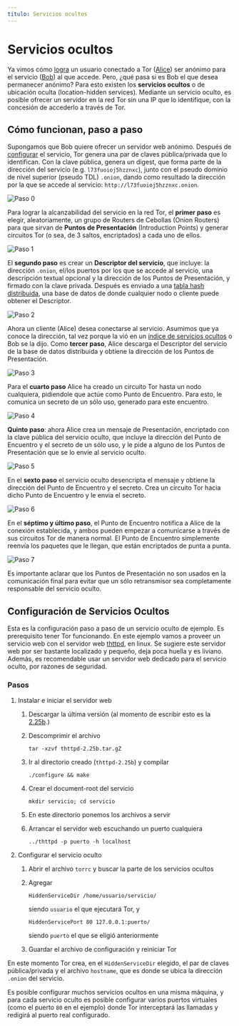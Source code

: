 ```yaml
---
titulo: Servicios ocultos
---
```


Servicios ocultos
=================

Ya vimos cómo [logra] un usuario conectado a Tor ([Alice][nombres]) ser anónimo para el servicio
([Bob][nombres]) al que accede. Pero, ¿qué pasa si es Bob el que desea permanecer anónimo? Para esto existen
los **servicios ocultos** o de ubicación oculta (location-hidden services). Mediante un servicio oculto, es
posible ofrecer un servidor en la red Tor sin una IP que lo identifique, con la concesión de accederlo a
través de Tor.

Cómo funcionan, paso a paso
---------------------------

Supongamos que Bob quiere ofrecer un servidor web anónimo. Después de [configurar] el servicio, Tor genera una par de claves
pública/privada que lo identifican. Con la clave pública, genera un digest, que forma parte de la dirección del servicio
(e.g. `l73fuoioj5hzznxc`), junto con el pseudo dominio de nivel superior (pseudo TDL) `.onion`, dando como resultado la dirección por
la que se accede al servicio: `http://l73fuoioj5hzznxc.onion`.

![Paso 0](/imagenes/servicio0.png "Una red Tor, con clientes y relays")

Para lograr la alcanzabilidad del servicio en la red Tor, el **primer paso** es elegir, aleatoriamente, un grupo de Routers de
Cebollas (Onion Routers) para que sirvan de **Puntos de Presentación** (Introduction Points) y generar circuitos Tor (o sea, de 3
saltos, encriptados) a cada uno de ellos.

![Paso 1](/imagenes/servicio1.png "Bob agrega amigos a su perfil")

El **segundo paso** es crear un **Descriptor del servicio**, que incluye: la dirección `.onion`, el/los puertos por los que se accede al
servicio, una descripción textual opcional y la dirección de los Puntos de Presentación, y firmado con la clave privada. Después
es enviado a una [tabla hash distribuida], una base de datos de donde cualquier nodo o cliente puede obtener el Descriptor.

![Paso 2](/imagenes/servicio2.png "Bob actualiza su perfil con sus amigos y sus actividades, pero no su ubicación")

Ahora un cliente (Alice) desea conectarse al servicio. Asumimos que ya conoce la dirección, tal vez porque la vió en un [índice de
servicios ocultos][indice] o Bob se la dijo. Como **tercer paso**, Alice descarga el Descriptor del servicio de la base de datos distribuida y
obtiene la dirección de los Puntos de Presentación.

![Paso 3](/imagenes/servicio3.png "Alice ve el perfil de Bob")

Para el **cuarto paso** Alice ha creado un circuito Tor hasta un nodo cualquiera, pidiendole que actúe como Punto de Encuentro. Para
esto, le comunica un secreto de un sólo uso, generado para este encuentro.

![Paso 4](/imagenes/servicio4.png "Alice va al Punto de Encuentro")

**Quinto paso**: ahora Alice crea un mensaje de Presentación, encriptado con la clave pública del servicio oculto, que incluye la
dirección del Punto de Encuentro y el secreto de un sólo uso, y le pide a alguno de los Puntos de Presentación que se lo envíe al
servicio oculto.

![Paso 5](/imagenes/servicio5.png "Alice le pide a algún amigo de Bob que le envíe un mensaje")

En el **sexto paso** el servicio oculto desencripta el mensaje y obtiene la dirección del Punto de Encuentro y el secreto. Crea un
circuito Tor hacia dicho Punto de Encuentro y le envía el secreto.

![Paso 6](/imagenes/servicio6.png "Bob va al Punto de Encuentro")

En el **séptimo y último paso**, el Punto de Encuentro notifica a Alice de la conexión establecida, y ambos pueden empezar a
comunicarse a través de sus circuitos Tor de manera normal. El Punto de Encuentro simplemente reenvía los paquetes que le llegan,
que están encriptados de punta a punta.

![Paso 7](/imagenes/servicio7.png "Se ha forrrrrmado una pareja!")

Es importante aclarar que los Puntos de Presentación no son usados en la comunicación final para evitar que un sólo retransmisor
sea completamente responsable del servicio oculto.


Configuración de Servicios Ocultos
----------------------------------

Esta es la configuración paso a paso de un servicio oculto de ejemplo. Es prerequisito tener Tor funcionando. En este ejemplo vamos a proveer
un servicio web con el servidor web [thttpd], en linux. Se sugiere este servidor web por ser bastante localizado y pequeño, deja
poca huella y es liviano. Además, es recomendable usar un servidor web dedicado para el servicio oculto, por razones de seguridad.

### Pasos

1. Instalar e iniciar el servidor web
   1. Descargar la última versión (al momento de escribir esto es la [2.25b].)

   2. Descomprimir el archivo

          tar -xzvf thttpd-2.25b.tar.gZ

   3. Ir al directorio creado (`thttpd-2.25b`) y compilar

          ./configure && make

   4. Crear el document-root del servicio

          mkdir servicio; cd servicio

   5. En este directorio ponemos los archivos a servir

   6. Arrancar el servidor web escuchando un puerto cualquiera

          ../thttpd -p puerto -h localhost

2. Configurar el servicio oculto
   1. Abrir el archivo `torrc` y buscar la parte de los servicios ocultos

   2. Agregar
 
          HiddenServiceDir /home/usuario/servicio/

      siendo `usuario` el que ejecutará Tor, y
 
          HiddenServicePort 80 127.0.0.1:puerto/

      siendo `puerto` el que se eligió anteriormente

   3. Guardar el archivo de configuración y reiniciar Tor

En este momento Tor crea, en el `HiddenServiceDir` elegido, el par de claves pública/privada y el archivo `hostname`, que es donde se
ubica la dirección `.onion` del servicio.

Es posible configurar muchos servicios ocultos en una misma máquina, y para cada servicio oculto es posible configurar varios
puertos virtuales (como el puerto `80` en el ejemplo) donde Tor interceptará las llamadas y redigirá al puerto real configurado.


[logra]: /tecnologias/circuitos-telescopicos/
[nombres]: /criptografia/nombres/
[configurar]: #configuracin-de-servicios-ocultos
[tabla hash distribuida]: http://es.wikipedia.org/wiki/Tabla_de_Hash_Distribuido
[indice]: http://anegvjpd77xuxo45.onion/services/
[thttpd]: http://www.acme.com/software/thttpd/
[2.25b]: http://www.acme.com/software/thttpd/thttpd-2.25b.tar.gz
